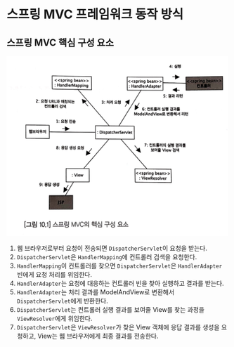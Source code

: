 # 스프링 MVC 프레임워크 동작 방식

## 스프링 MVC 핵심 구성 요소

![](image/10장.jpeg)

1. 웹 브라우저로부터 요청이 전송되면 `DispatcherServlet`이 요청을 받는다.
2. `DispatcherServlet`은 `HandlerMapping`에 컨트롤러 검색을 요청한다.
3. `HandlerMapping`이 컨트롤러를 찾으면 `DispatcherServlet`은 `HandlerAdapter` 빈에게 요청 처리를 위임한다.
4. `HandlerAdapter`는 요청에 대응하는 컨트롤러 빈을 찾아 실행하고 결과를 받는다.
5. `HandlerAdapter`는 처리 결과를 ModelAndView로 변환해서 `DispatcherServlet`에게 반환한다.
6. `DispatcherServlet`는 컨트롤러 실행 결과를 보여줄 View를 찾는 과정을 `ViewResolver`에게 위임한다.
7. `DispatcherServlet`은 `ViewResolver`가 찾은 View 객체에 응답 결과를 생성을 요청하고, View는 웹 브라우저에게 최종 결과를 전송한다.  

